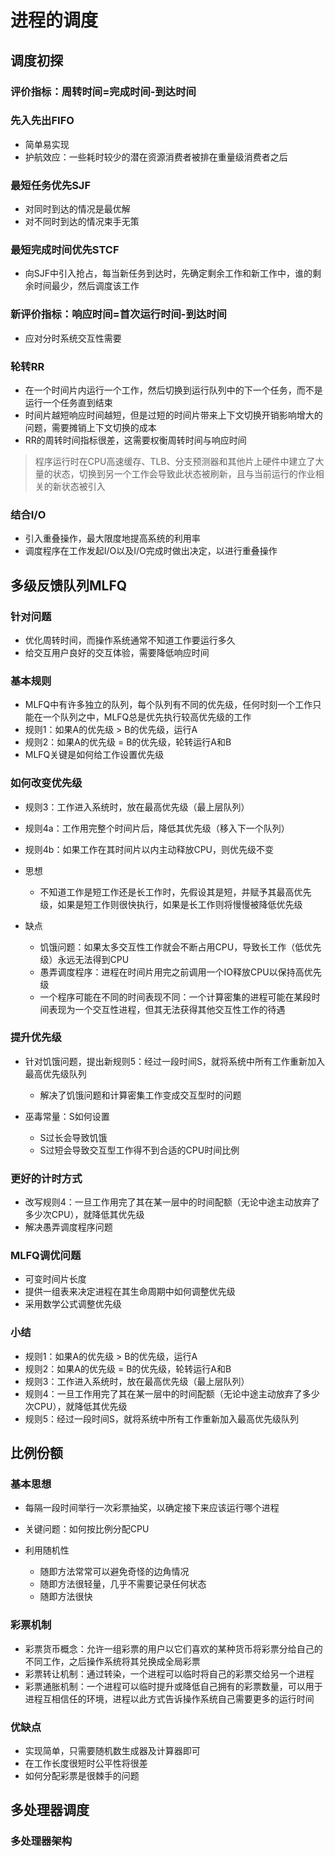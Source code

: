 # 进程的调度

## 调度初探

### 评价指标：周转时间=完成时间-到达时间

### 先入先出FIFO

- 简单易实现
- 护航效应：一些耗时较少的潜在资源消费者被排在重量级消费者之后

### 最短任务优先SJF

- 对同时到达的情况是最优解
- 对不同时到达的情况束手无策

### 最短完成时间优先STCF

- 向SJF中引入抢占，每当新任务到达时，先确定剩余工作和新工作中，谁的剩余时间最少，然后调度该工作

### 新评价指标：响应时间=首次运行时间-到达时间

- 应对分时系统交互性需要

### 轮转RR

- 在一个时间片内运行一个工作，然后切换到运行队列中的下一个任务，而不是运行一个任务直到结束
- 时间片越短响应时间越短，但是过短的时间片带来上下文切换开销影响增大的问题，需要摊销上下文切换的成本
- RR的周转时间指标很差，这需要权衡周转时间与响应时间

> 程序运行时在CPU高速缓存、TLB、分支预测器和其他片上硬件中建立了大量的状态，切换到另一个工作会导致此状态被刷新，且与当前运行的作业相关的新状态被引入

### 结合I/O

- 引入重叠操作，最大限度地提高系统的利用率
- 调度程序在工作发起I/O以及I/O完成时做出决定，以进行重叠操作

## 多级反馈队列MLFQ

### 针对问题

- 优化周转时间，而操作系统通常不知道工作要运行多久
- 给交互用户良好的交互体验，需要降低响应时间

### 基本规则

- MLFQ中有许多独立的队列，每个队列有不同的优先级，任何时刻一个工作只能在一个队列之中，MLFQ总是优先执行较高优先级的工作
- 规则1：如果A的优先级 > B的优先级，运行A
- 规则2：如果A的优先级 = B的优先级，轮转运行A和B
- MLFQ关键是如何给工作设置优先级

### 如何改变优先级

- 规则3：工作进入系统时，放在最高优先级（最上层队列）
- 规则4a：工作用完整个时间片后，降低其优先级（移入下一个队列）
- 规则4b：如果工作在其时间片以内主动释放CPU，则优先级不变
- 思想
  - 不知道工作是短工作还是长工作时，先假设其是短，并赋予其最高优先级，如果是短工作则很快执行，如果是长工作则将慢慢被降低优先级

- 缺点

  - 饥饿问题：如果太多交互性工作就会不断占用CPU，导致长工作（低优先级）永远无法得到CPU
  - 愚弄调度程序：进程在时间片用完之前调用一个IO释放CPU以保持高优先级
  - 一个程序可能在不同的时间表现不同：一个计算密集的进程可能在某段时间表现为一个交互性进程，但其无法获得其他交互性工作的待遇

### 提升优先级

- 针对饥饿问题，提出新规则5：经过一段时间S，就将系统中所有工作重新加入最高优先级队列

	- 解决了饥饿问题和计算密集工作变成交互型时的问题

- 巫毒常量：S如何设置

	- S过长会导致饥饿
	- S过短会导致交互型工作得不到合适的CPU时间比例

### 更好的计时方式

- 改写规则4：一旦工作用完了其在某一层中的时间配额（无论中途主动放弃了多少次CPU），就降低其优先级
- 解决愚弄调度程序问题

### MLFQ调优问题

- 可变时间片长度
- 提供一组表来决定进程在其生命周期中如何调整优先级
- 采用数学公式调整优先级

### 小结

- 规则1：如果A的优先级 > B的优先级，运行A
- 规则2：如果A的优先级 = B的优先级，轮转运行A和B
- 规则3：工作进入系统时，放在最高优先级（最上层队列）
- 规则4：一旦工作用完了其在某一层中的时间配额（无论中途主动放弃了多少次CPU），就降低其优先级
- 规则5：经过一段时间S，就将系统中所有工作重新加入最高优先级队列

## 比例份额

### 基本思想

- 每隔一段时间举行一次彩票抽奖，以确定接下来应该运行哪个进程
- 关键问题：如何按比例分配CPU
- 利用随机性

	- 随即方法常常可以避免奇怪的边角情况
	- 随即方法很轻量，几乎不需要记录任何状态
	- 随即方法很快

### 彩票机制

- 彩票货币概念：允许一组彩票的用户以它们喜欢的某种货币将彩票分给自己的不同工作，之后操作系统将其兑换成全局彩票
- 彩票转让机制：通过转染，一个进程可以临时将自己的彩票交给另一个进程
- 彩票通胀机制：一个进程可以临时提升或降低自己拥有的彩票数量，可以用于进程互相信任的环境，进程以此方式告诉操作系统自己需要更多的运行时间

### 优缺点

- 实现简单，只需要随机数生成器及计算器即可
- 在工作长度很短时公平性将很差
- 如何分配彩票是很棘手的问题

## 多处理器调度

### 多处理器架构



## 

